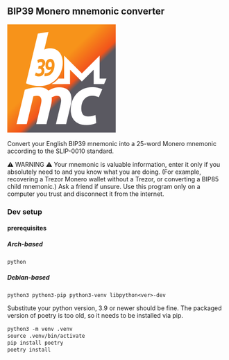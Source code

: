 ## BIP39 Monero mnemonic converter

![logo](img/logo_grad.png)

Convert your English BIP39 mnemonic into a 25-word Monero mnemonic according to the SLIP-0010 standard.

⚠️ WARNING ⚠️ Your mnemonic is valuable information, enter it only if you absolutely need to and you know what you are doing. (For example, recovering a Trezor Monero wallet without a Trezor, or converting a BIP85 child mnemonic.) Ask a friend if unsure. Use this program only on a computer you trust and disconnect it from the internet.

### Dev setup

#### prerequisites

##### Arch-based

`python`

##### Debian-based

`python3 python3-pip python3-venv libpython<ver>-dev`

Substitute your python version, 3.9 or newer should be fine.
The packaged version of poetry is too old, so it needs to be installed via pip.

```shell
python3 -m venv .venv
source .venv/bin/activate
pip install poetry
poetry install
```
